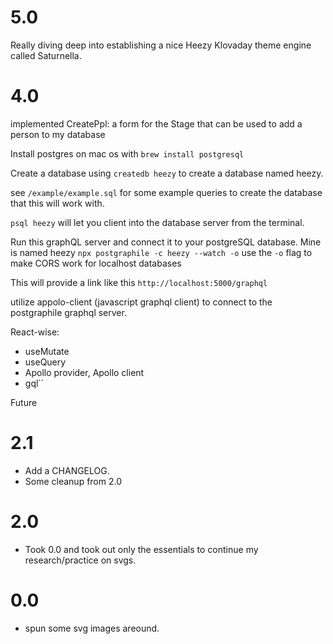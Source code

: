# 5.0
Really diving deep into establishing a nice Heezy Klovaday theme engine called Saturnella.

# 4.0

implemented CreatePpl:
a form for the Stage that can be used to add a person to my database

Install postgres on mac os with `brew install postgresql`

Create a database using `createdb heezy` to create a database named heezy.

see `/example/example.sql` for some example queries to create the database that this will work with.

`psql heezy` will let you client into the database server from the terminal.

Run this graphQL server and connect it to your postgreSQL database.  Mine is named heezy
`npx postgraphile -c heezy --watch -o`
use the `-o` flag to make CORS work for localhost databases

This will provide a link like this `http://localhost:5000/graphql`

utilize appolo-client (javascript graphql client) to connect to the postgraphile graphql server.

React-wise:
* useMutate
* useQuery
* Apollo provider, Apollo client
* gql``

Future


# 2.1

* Add a CHANGELOG.
* Some cleanup from 2.0


# 2.0

* Took 0.0 and took out only the essentials to continue my research/practice on svgs.

# 0.0

* spun some svg images areound.


